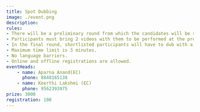 ```yaml
---
title: Spot Dubbing
image: ./event.png
description: 
rules: 
- There will be a preliminary round from which the candidates will be short listed. 
- Participants must bring 2 videos with them to be performed at the prelims. 
- In the final round, shortlisted participants will have to dub with a random video. 
- Maximum time limit is 3 minutes. 
- No language barriers. 
- Online and offline registrations are allowed.
eventHeads:
    - name: Aparna Anand(EC)
      phone: 8848165138
    - name: Keerthi Lakshmi (EC)
      phone: 9562393975
prize: 3000
registration: 100
---
```

